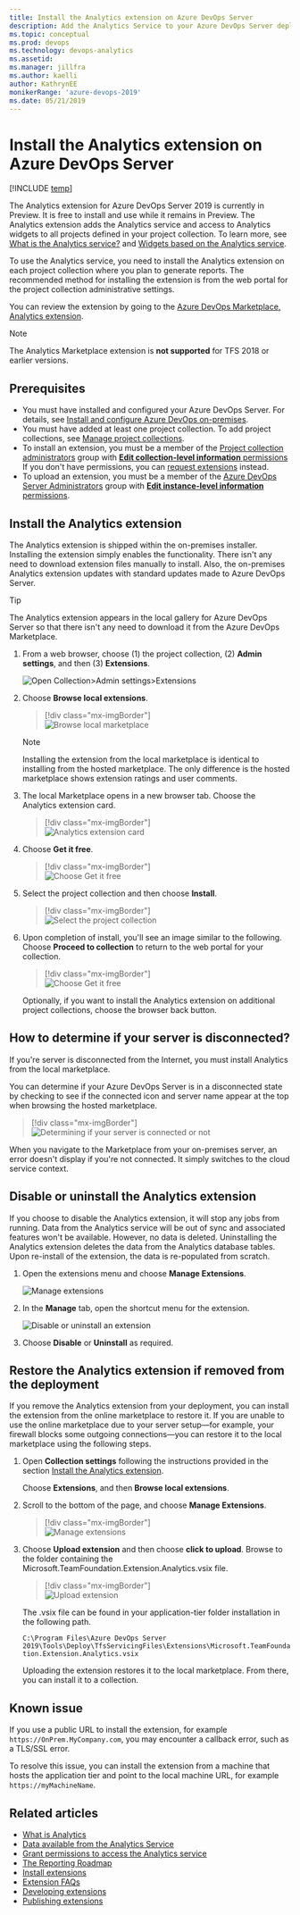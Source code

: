```yaml
---
title: Install the Analytics extension on Azure DevOps Server
description: Add the Analytics Service to your Azure DevOps Server deployment by installing the Analytics extension
ms.topic: conceptual
ms.prod: devops
ms.technology: devops-analytics
ms.assetid:  
ms.manager: jillfra
ms.author: kaelli
author: KathrynEE
monikerRange: 'azure-devops-2019'
ms.date: 05/21/2019
---
```




# Install the Analytics extension on Azure DevOps Server

[!INCLUDE [temp](../../_shared/version-azure-devops-2019.md)]

The Analytics extension for Azure DevOps Server 2019 is currently in Preview. It is free to install and use while it remains in Preview. The Analytics extension adds the Analytics service and access to Analytics widgets to all projects defined in your project collection. To learn more, see [What is the Analytics service?](../powerbi/what-is-analytics.md) and [Widgets based on the Analytics service](analytics-widgets.md). 

To use the Analytics service, you need to install the Analytics extension on each project collection where you plan to generate reports. The recommended method for installing the extension is from the web portal for the project collection administrative settings.

You can review the extension by going to the [Azure DevOps Marketplace, Analytics extension](https://marketplace.visualstudio.com/items?itemName=ms.vss-analytics). 

> [!NOTE]   
> The Analytics Marketplace extension is **not supported** for TFS 2018 or earlier versions.

## Prerequisites 

- You must have installed and configured your Azure DevOps Server. For details, see [Install and configure Azure DevOps on-premises](/azure/devops/server/install/get-started).
- You must have added at least one project collection. To add project collections, see [Manage project collections](/azure/devops/server/admin/manage-project-collections). 
- To install an extension, you must be a member of the [Project collection administrators](../../organizations/security/set-project-collection-level-permissions.md) group with [**Edit collection-level information** permissions](../../organizations/security/permissions.md#collection) If you don't have permissions, you can [request extensions](../../marketplace/request-extensions.md) instead.
- To upload an extension, you must be a member of the 
[Azure DevOps Server Administrators](/azure/devops/server/admin/add-administrator-tfs#server) group with [**Edit instance-level information** permissions](../../organizations/security/permissions.md#server). 


<a name="connected-tfs"></a>

## Install the Analytics extension  

The Analytics extension is shipped within the on-premises installer. Installing the extension simply enables the functionality. There isn't any need to download extension files manually to install. Also, the on-premises Analytics extension updates with standard updates made to Azure DevOps Server.  

> [!TIP]
> The Analytics extension appears in the local gallery for Azure DevOps Server so that there isn't any need to download it from the Azure DevOps Marketplace. 

1. From a web browser, choose (1) the project collection, (2) <strong>Admin settings</strong>, and then (3) <strong>Extensions</strong>. 

	![Open Collection>Admin settings>Extensions](_img/install-analytics/open-collection-admin-extensions.png) 

2. Choose <strong>Browse local extensions</strong>.  

	> [!div class="mx-imgBorder"]  
	> ![Browse local marketplace](_img/install-analytics/browse-marketplace.png)   

	> [!NOTE]    
	> Installing the extension from the local marketplace is identical to installing from the hosted marketplace. The only difference is the hosted marketplace shows extension ratings and user comments.

3. The local Marketplace opens in a new browser tab. Choose the Analytics extension card.  

	> [!div class="mx-imgBorder"]  
	> ![Analytics extension card](_img/install-analytics/local-marketplace.png)   

4. Choose <strong>Get it free</strong>. 

	> [!div class="mx-imgBorder"]  
	> ![Choose Get it free](_img/install-analytics/choose-get-it-free.png)   

5. Select the project collection and then choose **Install**.  

	> [!div class="mx-imgBorder"]  
	> ![Select the project collection](_img/install-analytics/select-collection.png) 

6. Upon completion of install, you'll see an image similar to the following. Choose <strong>Proceed to collection</strong> to return to the web portal for your collection.  

	> [!div class="mx-imgBorder"]  
	> ![Choose Get it free](_img/install-analytics/success-install.png)   

	Optionally, if you want to install the Analytics extension on additional project collections, choose the browser back button. 

<a name="disconnected"></a>

## How to determine if your server is disconnected?

If you're server is disconnected from the Internet, you must install Analytics from the local marketplace. 

You can determine if your Azure DevOps Server is in a disconnected state by checking to see if the connected icon and server name appear at the top when browsing the hosted marketplace. 

> [!div class="mx-imgBorder"]  
> ![Determining if your server is connected or not](_img/install-analytics/browse-marketplace-connected.png)   

When you navigate to the Marketplace from your on-premises server, an error doesn't display if you're not connected. It simply switches to the cloud service context.  

## Disable or uninstall the Analytics extension

If you choose to disable the Analytics extension, it will stop any jobs from running. Data from the Analytics service will be out of sync and associated features won't be available. However, no data is deleted.  Uninstalling the Analytics extension deletes the data from the Analytics database tables. Upon re-install of the extension, the data is re-populated from scratch.

1. Open the extensions menu and choose **Manage Extensions**.

   ![Manage extensions](_img/install-analytics/install-devops-extension-13.png)

1. In the **Manage** tab, open the shortcut menu for the extension.

   ![Disable or uninstall an extension](_img/install-analytics/install-devops-extension-12.png)

2. Choose **Disable** or **Uninstall** as required.

## Restore the Analytics extension if removed from the deployment

If you remove the Analytics extension from your deployment, you can install the extension from the online marketplace to restore it. If you are unable to use the online marketplace due to your server setup&mdash;for example, your firewall blocks some outgoing connections&mdash;you can restore it to the local marketplace using the following steps.

1. Open **Collection settings** following the instructions provided in the section [Install the Analytics extension](#connected-tfs). 

	Choose **Extensions**, and then **Browse local extensions**.

2. Scroll to the bottom of the page, and choose **Manage Extensions**.

	> [!div class="mx-imgBorder"]  
	> ![Manage extensions](_img/install-analytics/manage-extensions.png)   

3. Choose **Upload extension** and then choose **click to upload**. Browse to the folder containing the Microsoft.TeamFoundation.Extension.Analytics.vsix file.  

	> [!div class="mx-imgBorder"]  
	> ![Upload extension](_img/install-analytics/upload-extension.png)   

	The .vsix file can be found in your application-tier folder installation in the following path.

	`C:\Program Files\Azure DevOps Server 2019\Tools\Deploy\TfsServicingFiles\Extensions\Microsoft.TeamFoundation.Extension.Analytics.vsix`

	Uploading the extension restores it to the local marketplace. From there, you can install it to a collection.


## Known issue

If you use a public URL to install the extension, for example `https://OnPrem.MyCompany.com`, you may encounter a callback error, such as a TLS/SSL error. 

To resolve this issue, you can install the extension from a machine that hosts the application tier and point to the local machine URL, for example `https://myMachineName`.


## Related articles

- [What is Analytics](../powerbi/what-is-analytics.md)
- [Data available from the Analytics Service](../powerbi/data-available-in-analytics.md)
- [Grant permissions to access the Analytics service](../powerbi/analytics-security.md)
- [The Reporting Roadmap](../powerbi/reporting-roadmap.md) 
- [Install extensions](../../marketplace/install-extension.md) 
- [Extension FAQs](../../marketplace/tfs-extension-faqs.md) 
- [Developing extensions](http://aka.ms/vsoextensions) 
- [Publishing extensions](http://aka.ms/vsmarketplace-publish)
 